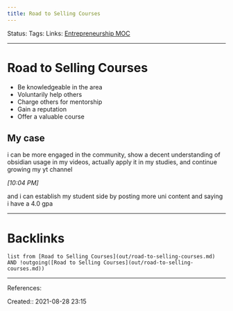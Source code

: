 ```yaml
---
title: Road to Selling Courses
---
```

Status: 
Tags: 
Links: [Entrepreneurship MOC](out/entrepreneurship-moc.md)
___
# Road to Selling Courses
- Be knowledgeable in the area
- Voluntarily help others
- Charge others for mentorship
- Gain a reputation
- Offer a valuable course
## My case
i can be more engaged in the community, show a decent understanding of obsidian usage in my videos, actually apply it in my studies, and continue growing my yt channel

_[_10:04 PM_]_

and i can establish my student side by posting more uni content and saying i have a 4.0 gpa
___
# Backlinks
```dataview
list from [Road to Selling Courses](out/road-to-selling-courses.md) AND !outgoing([Road to Selling Courses](out/road-to-selling-courses.md))
```
___
References:

Created:: 2021-08-28 23:15